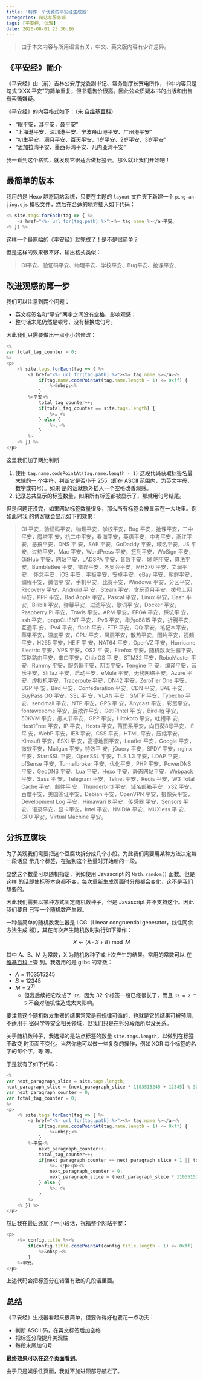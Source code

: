 ```yaml
---
title: '制作一个优雅的平安经生成器'
categories: 网站与服务端
tags: [平安经, 优雅]
date: 2020-08-01 23:36:16
---
```


> 由于本文内容与所用语言有关，中文、英文版内容有少许差异。

## 《平安经》简介

《平安经》由（前）吉林公安厅党委副书记、常务副厅长贺电所作，书中内容只是句式“XXX
平安”的简单重复，但书籍售价很高。因此公众质疑本书的出版和出售有索贿嫌疑。

《平安经》的内容格式如下：（来
自[维基百科](https://zh.wikipedia.org/wiki/%E5%B9%B3%E5%AE%89%E7%BB%8F)）

-   “眼平安，耳平安，鼻平安”
-   “上海港平安、深圳港平安、宁波舟山港平安、广州港平安”
-   “初生平安、满月平安、百天平安、1岁平安、2岁平安、3岁平安”
-   “孟加拉湾平安、墨西哥湾平安、几内亚湾平安”

我一看到这个格式，就发现它很适合做标签云。那么就让我们开始吧！

## 最简单的版本

我用的是 Hexo 静态网站系统，只要在主题的 `layout` 文件夹下新建一个
`ping-an-jing.ejs` 模板文件，然后在合适的地方插入如下代码：

```javascript
<% site.tags.forEach(tag => { %>
    <a href="<%- url_for(tag.path) %>"><%= tag.name %></a>平安、
<% }) %>
```

这样一个最原始的《平安经》就完成了！是不是很简单？

但是这样的效果很不好，输出格式类似：

> OI平安、验证码平安、物理平安、学校平安、Bug平安、抢课平安、

## 改进观感的第一步

我们可以注意到两个问题：

-   英文标签名和“平安”两字之间没有空格，影响观感；
-   整句话末尾仍然是顿号，没有替换成句号。

因此我们只需要做出一点小小的修改：

```javascript
<%
var total_tag_counter = 0;
%>
<p>
    <% site.tags.forEach(tag => { %>
        <a href="<%- url_for(tag.path) %>"><%= tag.name %></a><%
            if(tag.name.codePointAt(tag.name.length - 1) <= 0xff) {
                %>&nbsp;<%
            }
        %>平安<%
            total_tag_counter++;
            if(total_tag_counter == site.tags.length) {
                %>。<%
            } else {
                %>、<%
            }
        %>
    <% }) %>
</p>
```

这里我们加了两处判断：

1. 使用 `tag.name.codePointAt(tag.name.length - 1)` 这段代码获取标签名最末端的一
   个字符，判断它是否小于 255（即在 ASCII 范围内，为英文字母、数字或符号）。如果
   是的话就额外插入一个空格改善观感。
2. 记录总共显示的标签数量，如果所有标签都被显示了，那就用句号结尾。

但是问题还没完，如果网站标签数量很多，那么所有标签会被显示在一大块里。例如此时我
的博客就会显示如下的效果：

> OI 平安，验证码平安，物理平安，学校平安，Bug 平安，抢课平安，二中平安，魔塔平
> 安，杭二中平安，看海平安，英语平安，中考平安，浙江平安，恶搞平安，DNS 平
> 安，SAE 平安，GoDaddy 平安，域名平安，JS 平安，过热平安，Mac 平安，WordPress
> 平安，签到平安，WoSign 平安，GitHub 平安，网站平安，LADSPA 平安，音效平安，爆
> 吧平安，算法平安，BumbleBee 平安，错误平安，冬奥会平安，MH370 平安，文澜平安，
> 怀念平安，iOS 平安，平板平安，安卓平安，eBay 平安，朝鲜平安，编程平安，微信平
> 安，手机平安，比赛平安，Windows 平安，分区平安，Recovery 平安，Android 平
> 安，Steam 平安，贪玩蓝月平安，拨号上网平安，PPP 平安，Bad Apple 平安，Pascal
> 平安，Linux 平安，Bash 平安，Bilibili 平安，弹幕平安，过滤平安，歌词平
> 安，Docker 平安，Raspberry Pi 平安，Travis 平安，ARM 平安，FPGA 平安，踩坑平
> 安，ssh 平安，gogoCLIENT 平安，IPv6 平安，华为c8815 平安，折腾平安，互通平
> 安，IPv4 平安，flash 平安，FTP 平安，QQ 平安，笔记本平安，苹果平安，温度平
> 安，CPU 平安，风扇平安，散热平安，图片平安，视频平安，H265 平安，HEIF 平
> 安，NAT64 平安，OpenVZ 平安，Hurricane Electric 平安，VPS 平安，OS2 平
> 安，Firefox 平安，随机数发生器平安，策略路由平安，串口平安，ChibiOS 平
> 安，STM32 平安，RoboMaster 平安，Rummy 平安，服务器平安，网页平安，Tengine 平
> 安，编译平安，音乐平安，SliTaz 平安，启动平安，eMule 平安，无线网络平安，Azure
> 平安，虚拟机平安，Traceroute 平安，DN42 平安，ZeroTier One 平安，BGP 平
> 安，Bird 平安，Confederation 平安，CDN 平安，BAE 平安，BuyPass GO 平安，SSL 平
> 安，VLAN 平安，SMTP 平安，Typecho 平安，sendmail 平安，NTP 平安，GPS 平
> 安，Anycast 平安，彩蛋平安，fontawesome 平安，反欺诈平安，GetIPIntel 平
> 安，Bird-lg 平安，50KVM 平安，愚人节平安，GPP 平安，Hitokoto 平安，吐槽平
> 安，Host1Free 平安，IP 平安，Hosts 平安，莆田系平安，向日葵8号平安，IE 平
> 安，WebP 平安，IE8 平安，CSS 平安，HTML 平安，压缩平安，Kimsufi 平安，ESXi 平
> 安，高德地图平安，Leaflet 平安，Google 平安，微软平安，Mailgun 平安，特效平
> 安，jQuery 平安，SPDY 平安，nginx 平安，StartSSL 平安，OpenSSL 平安，TLS 1.3
> 平安，LDAP 平安，pfSense 平安，Tunnelbroker 平安，优化平安，PHP 平安，PowerDNS
> 平安，GeoDNS 平安，Lua 平安，Hexo 平安，静态网站平安，Webpack 平安，Sass 平
> 安，Telegram 平安，Telnet 平安，Redis 平安，W3 Total Cache 平安，邮件平
> 安，Thunderbird 平安，域名邮箱平安，x32 平安，百度平安，美国签证平安，Debian
> 平安，OpenVPN 平安，摄像头平安，Development Log 平安，Himawari 8 平安，传感器
> 平安，Sensors 平安，语录平安，显卡平安，Intel 平安，NVIDIA 平安，MUXless 平
> 安，GPU 平安，Virtual Machine 平安。

## 分拆豆腐块

为了美观我们需要把这个豆腐块拆分成几个小段。为此我们需要用某种方法决定每一段话显
示几个标签，在达到这个数量时开始新的一段。

显然这个数量可以随机指定，例如使用 Javascript 的 `Math.random()` 函数。但是这样
的话即使标签本身都不变，每次重新生成页面时分段都会变化，这不是我们想要的。

因此我们需要以某种方式固定随机数种子，但是 Javascript 并不支持这个。因此我们要自
己写一个随机数产生器。

一种最简单的随机数发生器是 LCG（Linear congruential generator，线性同余方法生成
器），其在每次产生随机数时执行如下操作：

$$X \leftarrow (A \cdot X + B) \bmod M$$

其中 A、B、M 为常数，X 为随机数种子或上次产生的结果。常用的常数可以
在[维基百科](https://en.wikipedia.org/wiki/Linear_congruential_generator)上查
到。我选用的是 glibc 的常数：

-   $A = 1103515245$
-   $B = 12345$
-   $M = 2^{31}$
    -   但我后续把它改成了 `32`，因为 32 个标签一段已经很长了，而且 `32 = 2 ^ 5`
        不会对随机性造成太大影响。

要注意这个随机数发生器的结果常常是有规律可循的，也就是它的结果可被预测，不适用于
密码学等安全相关领域，但我们只是在拆分段落所以没关系。

关于随机数种子，我选择的是站点标签的数量 `site.tags.length`，以做到在标签不改变
时页面不变化。当然你也可以做一些复杂的操作，例如 XOR 每个标签的名字的每个字，等
等。

于是就有了如下代码：

```javascript
<%
var next_paragraph_slice = site.tags.length;
next_paragraph_slice = (next_paragraph_slice * 1103515245 + 12345) % 32;
var next_paragraph_counter = 0;
var total_tag_counter = 0;
%>
<p>
    <% site.tags.forEach(tag => { %>
        <a href="<%- url_for(tag.path) %>"><%= tag.name %></a><%
            if(tag.name.codePointAt(tag.name.length - 1) <= 0xff) {
                %>&nbsp;<%
            }
        %>平安<%
            next_paragraph_counter++;
            total_tag_counter++;
            if(next_paragraph_counter == next_paragraph_slice + 1 || total_tag_counter == site.tags.length) {
                %>。</p><p><%
                next_paragraph_counter = 0;
                next_paragraph_slice = (next_paragraph_slice * 1103515245 + 12345) % 32;
            } else {
                %>、<%
            }
        %>
    <% }) %>
</p>
```

然后我在最后还加了一小段话，祝福整个网站平安：

```javascript
<p>
    <%= config.title %><%
        if(config.title.codePointAt(config.title.length - 1) <= 0xff) {
            %>&nbsp;<%
        }
    %>平安。
</p>
```

上述代码会把标签分在错落有致的几段话里面。

## 总结

《平安经》生成器看起来很简单，但要做得好也要花一点功夫：

-   判断 ASCII 码，在英文标签后加空格
-   把标签分段提升美观性
-   每段末尾加句号

**最终效果可以在[这个页面](/page/ping-an-jing)看到。**

由于只是娱乐性页面，我就不加进顶部导航栏了。
